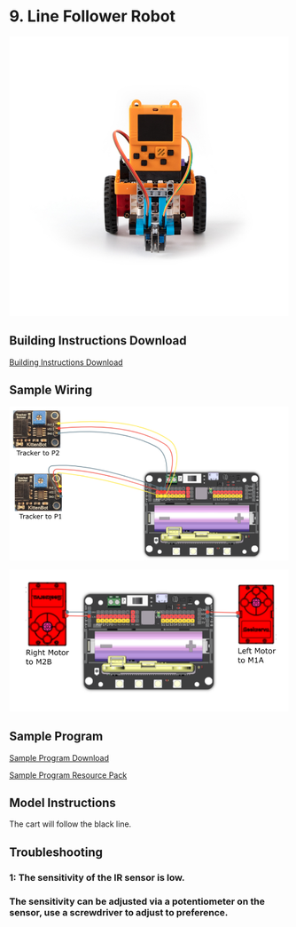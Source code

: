 # 9. Line Follower Robot

![](../../images/trace1.jpg)

## Building Instructions Download

[Building Instructions Download](https://bit.ly/AIHealthCareSetBuildingGuide)

## Sample Wiring

![](../../images/trace_wire1.png)

![](../../images/trace_wire2.png)

## Sample Program

[Sample Program Download](https://makecode.com/_Esy3C4PssDDE)

[Sample Program Resource Pack](https://bit.ly/AIHealthCareSetHex)

## Model Instructions

The cart will follow the black line.

## Troubleshooting

### 1: The sensitivity of the IR sensor is low.

### The sensitivity can be adjusted via a potentiometer on the sensor, use a screwdriver to adjust to preference.

